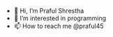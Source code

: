 - 👋 Hi, I’m Praful Shrestha
- 👀 I’m interested in programming
- 📫 How to reach me @praful45

<!---
praful45/praful45 is a ✨ special ✨ repository because its `README.md` (this file) appears on your GitHub profile.
You can click the Preview link to take a look at your changes.
--->
